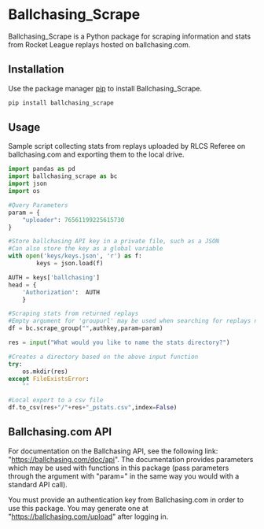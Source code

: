 # Ballchasing_Scrape

Ballchasing_Scrape is a Python package for scraping information and stats from Rocket League replays hosted on ballchasing.com.

## Installation

Use the package manager [pip](https://pip.pypa.io/en/stable/) to install Ballchasing_Scrape.

```bash
pip install ballchasing_scrape
```

## Usage
Sample script collecting stats from replays uploaded by RLCS Referee on ballchasing.com and exporting them to the local drive.

```python
import pandas as pd
import ballchasing_scrape as bc
import json
import os

#Query Parameters
param = {
    "uploader": 76561199225615730
}

#Store ballchasing API key in a private file, such as a JSON
#Can also store the key as a global variable
with open('keys/keys.json', 'r') as f:
        keys = json.load(f)

AUTH = keys['ballchasing']
head = {
    'Authorization':  AUTH
    }

#Scraping stats from returned replays
#Empty argument for 'groupurl' may be used when searching for replays not in a specific group
df = bc.scrape_group("",authkey,param=param)

res = input("What would you like to name the stats directory?")

#Creates a directory based on the above input function
try:
    os.mkdir(res)
except FileExistsError:
    ""

#Local export to a csv file
df.to_csv(res+"/"+res+"_pstats.csv",index=False)

```

## Ballchasing.com API

For documentation on the Ballchasing API, see the following link: "https://ballchasing.com/doc/api".  The documentation provides parameters which may be used with functions in this package (pass parameters through the argument with "param=" in the same way you would with a standard API call).

You must provide an authentication key from Ballchasing.com in order to use this package.  You may generate one at "https://ballchasing.com/upload" after logging in.
